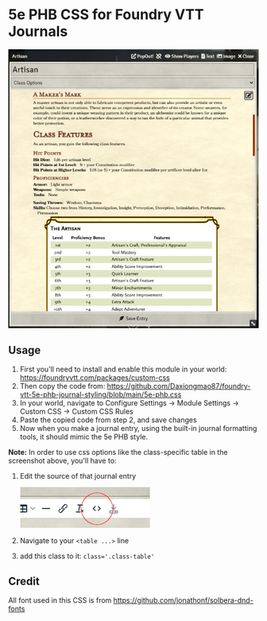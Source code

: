# 5e PHB CSS for Foundry VTT Journals

![Example Image of this CSS](https://github.com/Daxiongmao87/foundry-vtt-5e-phb-journal-styling/blob/main/images/screenshot.png?raw=true)

## Usage
1. First you'll need to install and enable this module in your world: https://foundryvtt.com/packages/custom-css
2. Then copy the code from: https://github.com/Daxiongmao87/foundry-vtt-5e-phb-journal-styling/blob/main/5e-phb.css
3. In your world, navigate to Configure Settings -> Module Settings -> Custom CSS -> Custom CSS Rules
4. Paste the copied code from step 2, and save changes
5. Now when you make a journal entry, using the built-in journal formatting tools, it should mimic the 5e PHB style.

**Note:** In order to use css options like the class-specific table in the screenshot above, you'll have to:
1.  Edit the source of that journal entry

    ![Source Screenshot](https://github.com/Daxiongmao87/foundry-vtt-5e-phb-journal-styling/blob/main/images/source-screenshot.png?raw=true)
2. Navigate to your `<table ...>` line
3. add this class to it: `class='.class-table'` 

## Credit
All font used in this CSS is from https://github.com/jonathonf/solbera-dnd-fonts
